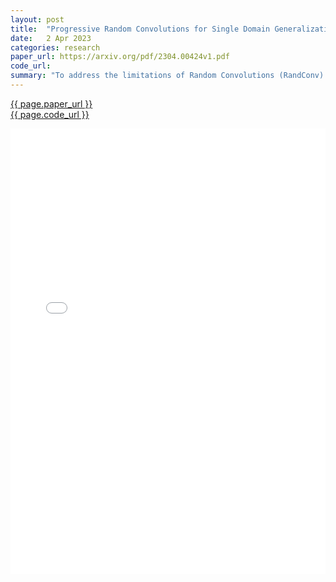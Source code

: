 ```yaml
---
layout: post
title:  "Progressive Random Convolutions for Single Domain Generalization"
date:   2 Apr 2023
categories: research
paper_url: https://arxiv.org/pdf/2304.00424v1.pdf
code_url: 
summary: "To address the limitations of Random Convolutions (RandConv) augmentation in single domain generalization, we introduce a Progressive Random Convolution (Pro-RandConv) method that layers random convolutions with small kernel sizes to maintain semantic integrity and enhance style diversity without increasing kernel size. Additionally, we enhance the random convolution block with deformable offsets and affine transformations for further texture and contrast diversification. Our simple yet powerful augmentation strategy surpasses current state-of-the-art methods in single domain generalization benchmarks without relying on complex generators or adversarial learning."
---
```


<style>
.responsive-pdf-container {
    overflow: hidden;
    padding-top: 141.42%; /* 16:9 Aspect Ratio, adjust as needed */
    position: relative;
}

.responsive-pdf-container iframe {
    border: none;
    height: 100%;
    left: 0;
    position: absolute;
    top: 0;
    width: 100%;
}
</style>

<a href="{{ page.paper_url }}">{{ page.paper_url }}</a><br>
<a href="{{ page.code_url }}">{{ page.code_url }}</a>

<div class="responsive-pdf-container">
    <iframe src="{{ page.paper_url }}" style="border: none;"></iframe>
</div>